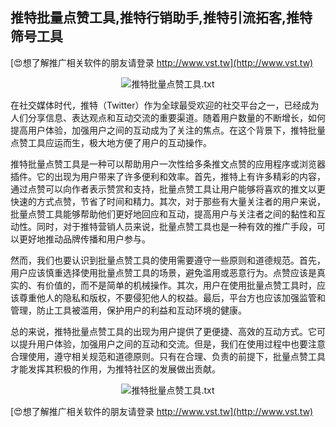 ## **推特批量点赞工具,推特行销助手,推特引流拓客,推特筛号工具**

[😍想了解推广相关软件的朋友请登录 http://www.vst.tw](http://www.vst.tw)

 <center><img src="https://vst.tw/MP4/tuiguang/png/0.png" alt="推特批量点赞工具.txt"></center>

在社交媒体时代，推特（Twitter）作为全球最受欢迎的社交平台之一，已经成为人们分享信息、表达观点和互动交流的重要渠道。随着用户数量的不断增长，如何提高用户体验，加强用户之间的互动成为了关注的焦点。在这个背景下，推特批量点赞工具应运而生，极大地方便了用户的互动操作。

推特批量点赞工具是一种可以帮助用户一次性给多条推文点赞的应用程序或浏览器插件。它的出现为用户带来了许多便利和效率。首先，推特上有许多精彩的内容，通过点赞可以向作者表示赞赏和支持，批量点赞工具让用户能够将喜欢的推文以更快速的方式点赞，节省了时间和精力。其次，对于那些有大量关注者的用户来说，批量点赞工具能够帮助他们更好地回应和互动，提高用户与关注者之间的黏性和互动性。同时，对于推特营销人员来说，批量点赞工具也是一种有效的推广手段，可以更好地推动品牌传播和用户参与。

然而，我们也要认识到批量点赞工具的使用需要遵守一些原则和道德规范。首先，用户应该慎重选择使用批量点赞工具的场景，避免滥用或恶意行为。点赞应该是真实的、有价值的，而不是简单的机械操作。其次，用户在使用批量点赞工具时，应该尊重他人的隐私和版权，不要侵犯他人的权益。最后，平台方也应该加强监管和管理，防止工具被滥用，保护用户的利益和互动环境的健康。

总的来说，推特批量点赞工具的出现为用户提供了更便捷、高效的互动方式。它可以提升用户体验，加强用户之间的互动和交流。但是，我们在使用过程中也要注意合理使用，遵守相关规范和道德原则。只有在合理、负责的前提下，批量点赞工具才能发挥其积极的作用，为推特社区的发展做出贡献。

 <center><img src="https://vst.tw/MP4/tuiguang/png/8.png" alt="推特批量点赞工具.txt"></center>

[😍想了解推广相关软件的朋友请登录 http://www.vst.tw](http://www.vst.tw)



